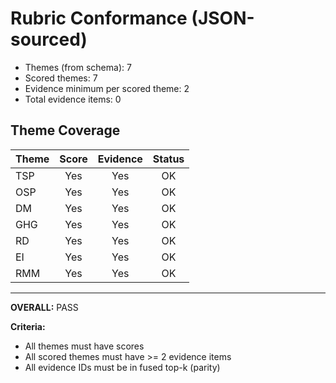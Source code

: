 # Rubric Conformance (JSON-sourced)
- Themes (from schema): 7
- Scored themes: 7
- Evidence minimum per scored theme: 2
- Total evidence items: 0

## Theme Coverage
| Theme | Score | Evidence | Status |
|-------|:-----:|:--------:|:------:|
| TSP | Yes | Yes | OK |
| OSP | Yes | Yes | OK |
| DM | Yes | Yes | OK |
| GHG | Yes | Yes | OK |
| RD | Yes | Yes | OK |
| EI | Yes | Yes | OK |
| RMM | Yes | Yes | OK |

---
**OVERALL:** PASS

**Criteria:**
- All themes must have scores
- All scored themes must have >= 2 evidence items
- All evidence IDs must be in fused top-k (parity)
